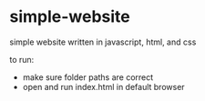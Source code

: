 # simple-website

simple website written in javascript, html, and css


to run:
  - make sure folder paths are correct
  - open and run index.html in default browser
